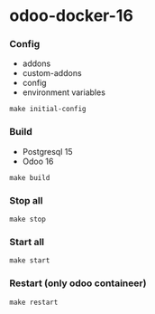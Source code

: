 # odoo-docker-16

### Config
- addons
- custom-addons
- config
- environment variables
```
make initial-config
```

### Build
- Postgresql 15
- Odoo 16
```
make build
```

### Stop all
```
make stop
```

### Start all
```
make start
```

### Restart (only odoo containeer)
```
make restart
```